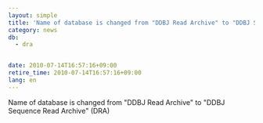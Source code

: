 ```yaml
---
layout: simple
title: 'Name of database is changed from "DDBJ Read Archive" to "DDBJ Sequence Read Archive" (DRA)'
category: news
db:
  - dra


date: 2010-07-14T16:57:16+09:00
retire_time: 2010-07-14T16:57:16+09:00
lang: en
---
```


Name of database is changed from "DDBJ Read Archive" to "DDBJ Sequence Read Archive" (DRA)
